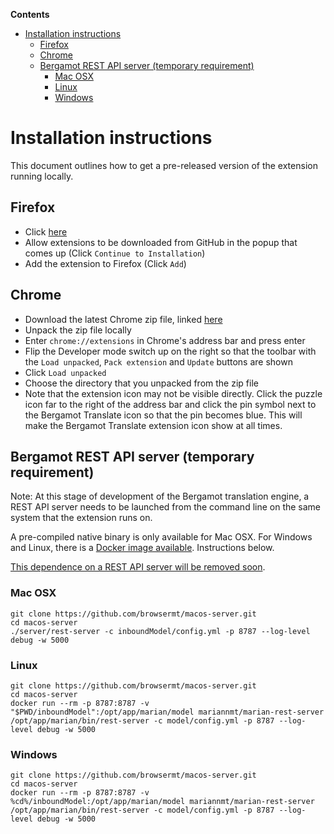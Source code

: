 <!-- START doctoc generated TOC please keep comment here to allow auto update -->
<!-- DON'T EDIT THIS SECTION, INSTEAD RE-RUN doctoc TO UPDATE -->

**Contents**

- [Installation instructions](#installation-instructions)
  - [Firefox](#firefox)
  - [Chrome](#chrome)
  - [Bergamot REST API server (temporary requirement)](#bergamot-rest-api-server-temporary-requirement)
    - [Mac OSX](#mac-osx)
    - [Linux](#linux)
    - [Windows](#windows)

<!-- END doctoc generated TOC please keep comment here to allow auto update -->

# Installation instructions

This document outlines how to get a pre-released version of the extension running locally.

## Firefox

- Click [here](https://github.com/mozilla-extensions/bergamot-browser-extension/releases/download/v0.1.0/bergamot_translate-0.1.0-an+fx.xpi)
- Allow extensions to be downloaded from GitHub in the popup that comes up (Click `Continue to Installation`)
- Add the extension to Firefox (Click `Add`)

## Chrome

- Download the latest Chrome zip file, linked [here](https://github.com/mozilla-extensions/bergamot-browser-extension/releases/download/v0.1.0/bergamot_translate-0.1.0.zip)
- Unpack the zip file locally
- Enter `chrome://extensions` in Chrome's address bar and press enter
- Flip the Developer mode switch up on the right so that the toolbar with the `Load unpacked`, `Pack extension` and `Update` buttons are shown
- Click `Load unpacked`
- Choose the directory that you unpacked from the zip file
- Note that the extension icon may not be visible directly. Click the puzzle icon far to the right of the address bar and click the pin symbol next to the Bergamot Translate icon so that the pin becomes blue. This will make the Bergamot Translate extension icon show at all times.

## Bergamot REST API server (temporary requirement)

Note: At this stage of development of the Bergamot translation engine, a REST API server needs to be launched from the command line on the same system that the extension runs on.

A pre-compiled native binary is only available for Mac OSX. For Windows and Linux, there is a [Docker image available](https://github.com/ugermann/marian-docker#running-the-server-locally). Instructions below.

[This dependence on a REST API server will be removed soon](https://github.com/mozilla-extensions/bergamot-browser-extension/issues/7).

### Mac OSX

```
git clone https://github.com/browsermt/macos-server.git
cd macos-server
./server/rest-server -c inboundModel/config.yml -p 8787 --log-level debug -w 5000
```

### Linux

```
git clone https://github.com/browsermt/macos-server.git
cd macos-server
docker run --rm -p 8787:8787 -v "$PWD/inboundModel":/opt/app/marian/model mariannmt/marian-rest-server /opt/app/marian/bin/rest-server -c model/config.yml -p 8787 --log-level debug -w 5000
```

### Windows

```
git clone https://github.com/browsermt/macos-server.git
cd macos-server
docker run --rm -p 8787:8787 -v %cd%/inboundModel:/opt/app/marian/model mariannmt/marian-rest-server /opt/app/marian/bin/rest-server -c model/config.yml -p 8787 --log-level debug -w 5000
```
